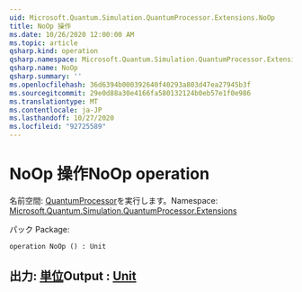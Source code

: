 ```yaml
---
uid: Microsoft.Quantum.Simulation.QuantumProcessor.Extensions.NoOp
title: NoOp 操作
ms.date: 10/26/2020 12:00:00 AM
ms.topic: article
qsharp.kind: operation
qsharp.namespace: Microsoft.Quantum.Simulation.QuantumProcessor.Extensions
qsharp.name: NoOp
qsharp.summary: ''
ms.openlocfilehash: 36d6394b000392640f40293a803d47ea27945b3f
ms.sourcegitcommit: 29e0d88a30e4166fa580132124b0eb57e1f0e986
ms.translationtype: MT
ms.contentlocale: ja-JP
ms.lasthandoff: 10/27/2020
ms.locfileid: "92725589"
---
```

# <a name="noop-operation"></a><span data-ttu-id="85c1e-102">NoOp 操作</span><span class="sxs-lookup"><span data-stu-id="85c1e-102">NoOp operation</span></span>

<span data-ttu-id="85c1e-103">名前空間: [QuantumProcessor](xref:Microsoft.Quantum.Simulation.QuantumProcessor.Extensions)を実行します。</span><span class="sxs-lookup"><span data-stu-id="85c1e-103">Namespace: [Microsoft.Quantum.Simulation.QuantumProcessor.Extensions](xref:Microsoft.Quantum.Simulation.QuantumProcessor.Extensions)</span></span>

<span data-ttu-id="85c1e-104">パック [](https://nuget.org/packages/)</span><span class="sxs-lookup"><span data-stu-id="85c1e-104">Package: [](https://nuget.org/packages/)</span></span>




```qsharp
operation NoOp () : Unit
```


## <a name="output--unit"></a><span data-ttu-id="85c1e-105">出力: [単位](xref:microsoft.quantum.lang-ref.unit)</span><span class="sxs-lookup"><span data-stu-id="85c1e-105">Output : [Unit](xref:microsoft.quantum.lang-ref.unit)</span></span>

